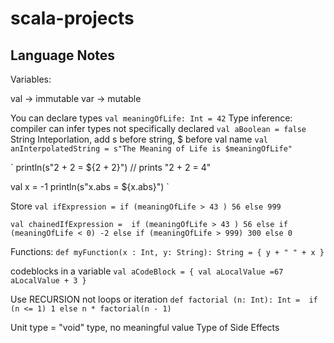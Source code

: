 # scala-projects

## Language Notes

Variables:

val -> immutable 
var -> mutable


You can declare types
`
val meaningOfLife: Int = 42
`
Type inference: compiler can infer types not specifically declared
`
val aBoolean = false
`
String Inteporlation, add s before string, $ before val name
`
val anInterpolatedString = s"The Meaning of Life is $meaningOfLife"
`

`
println(s"2 + 2 = ${2 + 2}")   // prints "2 + 2 = 4"

val x = -1
println(s"x.abs = ${x.abs}")
`

Store 
`
val ifExpression = if (meaningOfLife > 43 ) 56 else 999
`

`
val chainedIfExpression = 
    if (meaningOfLife > 43 ) 56
    else if (meaningOfLife < 0) -2
    else if (meaningOfLife > 999) 300
    else 0
`

Functions:
`
def myFunction(x : Int, y: String): String = {
    y + " " + x
}
`

codeblocks in a variable
`
val aCodeBlock = {
    val aLocalValue =67
    aLocalValue + 3
} 
`

Use RECURSION not loops or iteration
`
def factorial (n: Int): Int = 
    if (n <= 1) 1
    else n * factorial(n - 1)
`

Unit type = "void" type, no meaningful value
Type of Side Effects

